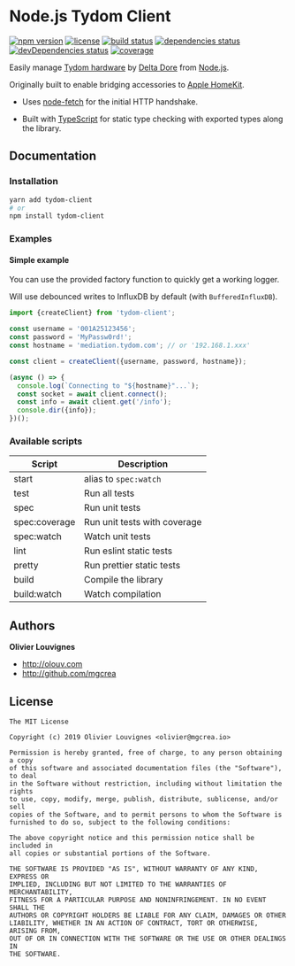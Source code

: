 # Node.js Tydom Client

[![npm version](https://img.shields.io/npm/v/tydom-client.svg)](https://github.com/mgcrea/node-tydom-client/releases)
[![license](https://img.shields.io/github/license/mgcrea/node-tydom-client.svg?style=flat)](https://tldrlegal.com/license/mit-license)
[![build status](https://travis-ci.com/mgcrea/node-tydom-client.svg?branch=master)](https://travis-ci.com/mgcrea/node-tydom-client)
[![dependencies status](https://david-dm.org/mgcrea/node-tydom-client/status.svg)](https://david-dm.org/mgcrea/node-tydom-client)
[![devDependencies status](https://david-dm.org/mgcrea/node-tydom-client/dev-status.svg)](https://david-dm.org/mgcrea/node-tydom-client?type=dev)
[![coverage](https://codecov.io/gh/mgcrea/node-tydom-client/branch/master/graph/badge.svg)](https://codecov.io/gh/mgcrea/node-tydom-client)

Easily manage [Tydom hardware](https://www.deltadore.fr/domotique/pilotage-maison-connectee/box-domotique/tydom-2-0-ref-6414118) by [Delta Dore](https://www.deltadore.fr/) from [Node.js](https://nodejs.org/en/).

Originally built to enable bridging accessories to [Apple HomeKit](https://www.apple.com/ios/home/).

- Uses [node-fetch](https://github.com/bitinn/node-fetch) for the initial HTTP handshake.

- Built with [TypeScript](https://www.typescriptlang.org/) for static type checking with exported types along the library.

## Documentation

### Installation

```bash
yarn add tydom-client
# or
npm install tydom-client
```

### Examples

#### Simple example

You can use the provided factory function to quickly get a working logger.

Will use debounced writes to InfluxDB by default (with `BufferedInfluxDB`).

```js
import {createClient} from 'tydom-client';

const username = '001A25123456';
const password = 'MyPassw0rd!';
const hostname = 'mediation.tydom.com'; // or '192.168.1.xxx'

const client = createClient({username, password, hostname});

(async () => {
  console.log(`Connecting to "${hostname}"...`);
  const socket = await client.connect();
  const info = await client.get('/info');
  console.dir({info});
})();
```

### Available scripts

| **Script**    | **Description**              |
| ------------- | ---------------------------- |
| start         | alias to `spec:watch`        |
| test          | Run all tests                |
| spec          | Run unit tests               |
| spec:coverage | Run unit tests with coverage |
| spec:watch    | Watch unit tests             |
| lint          | Run eslint static tests      |
| pretty        | Run prettier static tests    |
| build         | Compile the library          |
| build:watch   | Watch compilation            |

## Authors

**Olivier Louvignes**

- http://olouv.com
- http://github.com/mgcrea

## License

```
The MIT License

Copyright (c) 2019 Olivier Louvignes <olivier@mgcrea.io>

Permission is hereby granted, free of charge, to any person obtaining a copy
of this software and associated documentation files (the "Software"), to deal
in the Software without restriction, including without limitation the rights
to use, copy, modify, merge, publish, distribute, sublicense, and/or sell
copies of the Software, and to permit persons to whom the Software is
furnished to do so, subject to the following conditions:

The above copyright notice and this permission notice shall be included in
all copies or substantial portions of the Software.

THE SOFTWARE IS PROVIDED "AS IS", WITHOUT WARRANTY OF ANY KIND, EXPRESS OR
IMPLIED, INCLUDING BUT NOT LIMITED TO THE WARRANTIES OF MERCHANTABILITY,
FITNESS FOR A PARTICULAR PURPOSE AND NONINFRINGEMENT. IN NO EVENT SHALL THE
AUTHORS OR COPYRIGHT HOLDERS BE LIABLE FOR ANY CLAIM, DAMAGES OR OTHER
LIABILITY, WHETHER IN AN ACTION OF CONTRACT, TORT OR OTHERWISE, ARISING FROM,
OUT OF OR IN CONNECTION WITH THE SOFTWARE OR THE USE OR OTHER DEALINGS IN
THE SOFTWARE.
```
